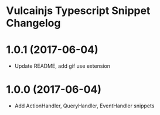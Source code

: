 # Vulcainjs Typescript Snippet Changelog

# 1.0.1 (2017-06-04)

* Update README, add gif use extension

# 1.0.0 (2017-06-04)

* Add ActionHandler, QueryHandler, EventHandler snippets
